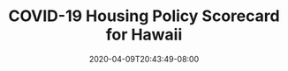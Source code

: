 ---
title: "COVID-19 Housing Policy Scorecard for Hawaii"
date: 2020-04-09T20:43:49-08:00
layout: single
type: covid-policy-rankings
state_abbrev: hi # use state abbreviation.
state_title: Hawaii
photoCredit:
hasSubnav: true
fbImage: /images/assets/covid-eviction-policies-social.jpg
twImage: /images/assets/covid-eviction-policies-social.jpg
socialDescription: COVID-19 Housing Policy Scorecard for Hawaii
description: See how Hawaii ranks in our nationwide scorecard of housing policies in response to COVID-19.
url: /covid-policy-scorecard/hi
aliases:
    - /covid-policy-scorecard/hi
    - /covid-policy-scorecard/hawaii
    - /es/covid-policy-scorecard/hi
    - /es/covid-policy-scorecard/hawaii
---